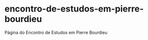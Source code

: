 encontro-de-estudos-em-pierre-bourdieu
======================================

Página do Encontro de Estudos em Pierre Bourdieu
